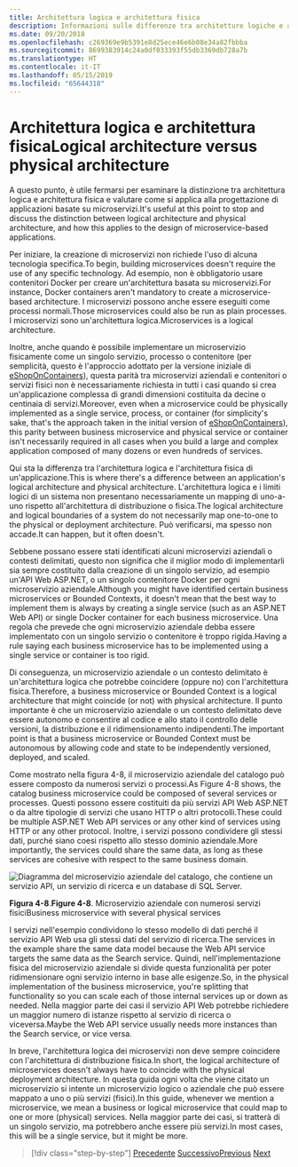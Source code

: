 ```yaml
---
title: Architettura logica e architettura fisica
description: Informazioni sulle differenze tra architetture logiche e architetture fisiche.
ms.date: 09/20/2018
ms.openlocfilehash: c269369e9b5391e8d25ece46e6b08e34a82fbbba
ms.sourcegitcommit: 8699383914c24a0df033393f55db3369db728a7b
ms.translationtype: HT
ms.contentlocale: it-IT
ms.lasthandoff: 05/15/2019
ms.locfileid: "65644318"
---
```

# <a name="logical-architecture-versus-physical-architecture"></a><span data-ttu-id="0f816-103">Architettura logica e architettura fisica</span><span class="sxs-lookup"><span data-stu-id="0f816-103">Logical architecture versus physical architecture</span></span>

<span data-ttu-id="0f816-104">A questo punto, è utile fermarsi per esaminare la distinzione tra architettura logica e architettura fisica e valutare come si applica alla progettazione di applicazioni basate su microservizi.</span><span class="sxs-lookup"><span data-stu-id="0f816-104">It's useful at this point to stop and discuss the distinction between logical architecture and physical architecture, and how this applies to the design of microservice-based applications.</span></span>

<span data-ttu-id="0f816-105">Per iniziare, la creazione di microservizi non richiede l'uso di alcuna tecnologia specifica.</span><span class="sxs-lookup"><span data-stu-id="0f816-105">To begin, building microservices doesn't require the use of any specific technology.</span></span> <span data-ttu-id="0f816-106">Ad esempio, non è obbligatorio usare contenitori Docker per creare un'architettura basata su microservizi.</span><span class="sxs-lookup"><span data-stu-id="0f816-106">For instance, Docker containers aren't mandatory to create a microservice-based architecture.</span></span> <span data-ttu-id="0f816-107">I microservizi possono anche essere eseguiti come processi normali.</span><span class="sxs-lookup"><span data-stu-id="0f816-107">Those microservices could also be run as plain processes.</span></span> <span data-ttu-id="0f816-108">I microservizi sono un'architettura logica.</span><span class="sxs-lookup"><span data-stu-id="0f816-108">Microservices is a logical architecture.</span></span>

<span data-ttu-id="0f816-109">Inoltre, anche quando è possibile implementare un microservizio fisicamente come un singolo servizio, processo o contenitore (per semplicità, questo è l'approccio adottato per la versione iniziale di [eShopOnContainers](https://aka.ms/MicroservicesArchitecture)), questa parità tra microservizi aziendali e contenitori o servizi fisici non è necessariamente richiesta in tutti i casi quando si crea un'applicazione complessa di grandi dimensioni costituita da decine o centinaia di servizi.</span><span class="sxs-lookup"><span data-stu-id="0f816-109">Moreover, even when a microservice could be physically implemented as a single service, process, or container (for simplicity's sake, that's the approach taken in the initial version of [eShopOnContainers](https://aka.ms/MicroservicesArchitecture)), this parity between business microservice and physical service or container isn't necessarily required in all cases when you build a large and complex application composed of many dozens or even hundreds of services.</span></span>

<span data-ttu-id="0f816-110">Qui sta la differenza tra l'architettura logica e l'architettura fisica di un'applicazione.</span><span class="sxs-lookup"><span data-stu-id="0f816-110">This is where there's a difference between an application's logical architecture and physical architecture.</span></span> <span data-ttu-id="0f816-111">L'architettura logica e i limiti logici di un sistema non presentano necessariamente un mapping di uno-a-uno rispetto all'architettura di distribuzione o fisica.</span><span class="sxs-lookup"><span data-stu-id="0f816-111">The logical architecture and logical boundaries of a system do not necessarily map one-to-one to the physical or deployment architecture.</span></span> <span data-ttu-id="0f816-112">Può verificarsi, ma spesso non accade.</span><span class="sxs-lookup"><span data-stu-id="0f816-112">It can happen, but it often doesn't.</span></span>

<span data-ttu-id="0f816-113">Sebbene possano essere stati identificati alcuni microservizi aziendali o contesti delimitati, questo non significa che il miglior modo di implementarli sia sempre costituito dalla creazione di un singolo servizio, ad esempio un'API Web ASP.NET, o un singolo contenitore Docker per ogni microservizio aziendale.</span><span class="sxs-lookup"><span data-stu-id="0f816-113">Although you might have identified certain business microservices or Bounded Contexts, it doesn't mean that the best way to implement them is always by creating a single service (such as an ASP.NET Web API) or single Docker container for each business microservice.</span></span> <span data-ttu-id="0f816-114">Una regola che prevede che ogni microservizio aziendale debba essere implementato con un singolo servizio o contenitore è troppo rigida.</span><span class="sxs-lookup"><span data-stu-id="0f816-114">Having a rule saying each business microservice has to be implemented using a single service or container is too rigid.</span></span>

<span data-ttu-id="0f816-115">Di conseguenza, un microservizio aziendale o un contesto delimitato è un'architettura logica che potrebbe coincidere (oppure no) con l'architettura fisica.</span><span class="sxs-lookup"><span data-stu-id="0f816-115">Therefore, a business microservice or Bounded Context is a logical architecture that might coincide (or not) with physical architecture.</span></span> <span data-ttu-id="0f816-116">Il punto importante è che un microservizio aziendale o un contesto delimitato deve essere autonomo e consentire al codice e allo stato il controllo delle versioni, la distribuzione e il ridimensionamento indipendenti.</span><span class="sxs-lookup"><span data-stu-id="0f816-116">The important point is that a business microservice or Bounded Context must be autonomous by allowing code and state to be independently versioned, deployed, and scaled.</span></span>

<span data-ttu-id="0f816-117">Come mostrato nella figura 4-8, il microservizio aziendale del catalogo può essere composto da numerosi servizi o processi.</span><span class="sxs-lookup"><span data-stu-id="0f816-117">As Figure 4-8 shows, the catalog business microservice could be composed of several services or processes.</span></span> <span data-ttu-id="0f816-118">Questi possono essere costituiti da più servizi API Web ASP.NET o da altre tipologie di servizi che usano HTTP o altri protocolli.</span><span class="sxs-lookup"><span data-stu-id="0f816-118">These could be multiple ASP.NET Web API services or any other kind of services using HTTP or any other protocol.</span></span> <span data-ttu-id="0f816-119">Inoltre, i servizi possono condividere gli stessi dati, purché siano coesi rispetto allo stesso dominio aziendale.</span><span class="sxs-lookup"><span data-stu-id="0f816-119">More importantly, the services could share the same data, as long as these services are cohesive with respect to the same business domain.</span></span>

![Diagramma del microservizio aziendale del catalogo, che contiene un servizio API, un servizio di ricerca e un database di SQL Server.](./media/image8.png)

<span data-ttu-id="0f816-121">**Figura 4-8**.</span><span class="sxs-lookup"><span data-stu-id="0f816-121">**Figure 4-8**.</span></span> <span data-ttu-id="0f816-122">Microservizio aziendale con numerosi servizi fisici</span><span class="sxs-lookup"><span data-stu-id="0f816-122">Business microservice with several physical services</span></span>

<span data-ttu-id="0f816-123">I servizi nell'esempio condividono lo stesso modello di dati perché il servizio API Web usa gli stessi dati del servizio di ricerca.</span><span class="sxs-lookup"><span data-stu-id="0f816-123">The services in the example share the same data model because the Web API service targets the same data as the Search service.</span></span> <span data-ttu-id="0f816-124">Quindi, nell'implementazione fisica del microservizio aziendale si divide questa funzionalità per poter ridimensionare ogni servizio interno in base alle esigenze.</span><span class="sxs-lookup"><span data-stu-id="0f816-124">So, in the physical implementation of the business microservice, you're splitting that functionality so you can scale each of those internal services up or down as needed.</span></span> <span data-ttu-id="0f816-125">Nella maggior parte dei casi il servizio API Web potrebbe richiedere un maggior numero di istanze rispetto al servizio di ricerca o viceversa.</span><span class="sxs-lookup"><span data-stu-id="0f816-125">Maybe the Web API service usually needs more instances than the Search service, or vice versa.</span></span>

<span data-ttu-id="0f816-126">In breve, l'architettura logica dei microservizi non deve sempre coincidere con l'architettura di distribuzione fisica.</span><span class="sxs-lookup"><span data-stu-id="0f816-126">In short, the logical architecture of microservices doesn't always have to coincide with the physical deployment architecture.</span></span> <span data-ttu-id="0f816-127">In questa guida ogni volta che viene citato un microservizio si intente un microservizio logico o aziendale che può essere mappato a uno o più servizi (fisici).</span><span class="sxs-lookup"><span data-stu-id="0f816-127">In this guide, whenever we mention a microservice, we mean a business or logical microservice that could map to one or more (physical) services.</span></span> <span data-ttu-id="0f816-128">Nella maggior parte dei casi, si tratterà di un singolo servizio, ma potrebbero anche essere più servizi.</span><span class="sxs-lookup"><span data-stu-id="0f816-128">In most cases, this will be a single service, but it might be more.</span></span>

>[!div class="step-by-step"]
><span data-ttu-id="0f816-129">[Precedente](data-sovereignty-per-microservice.md)
>[Successivo](distributed-data-management.md)</span><span class="sxs-lookup"><span data-stu-id="0f816-129">[Previous](data-sovereignty-per-microservice.md)
[Next](distributed-data-management.md)</span></span>
